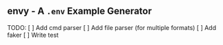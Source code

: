 ## envy - A `.env` Example Generator

TODO:
[ ] Add cmd parser
[ ] Add file parser (for multiple formats)
[ ] Add faker
[ ] Write test
